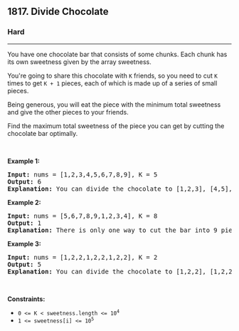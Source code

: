 <h2>1817. Divide Chocolate</h2><h3>Hard</h3><hr><div><p>You have one chocolate bar that consists of some chunks. Each chunk has its own sweetness given by the array sweetness.</p>

<p>You're going to share this chocolate with <code>K</code> friends, so you need to cut <code>K</code> times to get <code>K + 1</code> pieces, each of which is made up of a series of small pieces.</p>

<p>Being generous, you will eat the piece with the minimum total sweetness and give the other pieces to your friends.

<p>Find the maximum total sweetness of the piece you can get by cutting the chocolate bar optimally.</p>
  
<p>&nbsp;</p>
<p><strong>Example 1:</strong></p>
<pre><strong>Input:</strong> nums = [1,2,3,4,5,6,7,8,9], K = 5
<strong>Output:</strong> 6
<strong>Explanation:</strong> You can divide the chocolate to [1,2,3], [4,5], [6], [7], [8], [9]
</pre><p><strong>Example 2:</strong></p>
<pre><strong>Input:</strong> nums = [5,6,7,8,9,1,2,3,4], K = 8
<strong>Output:</strong> 1
<strong>Explanation:</strong> There is only one way to cut the bar into 9 pieces.
</pre><p><strong>Example 3:</strong></p>
<pre><strong>Input:</strong> nums = [1,2,2,1,2,2,1,2,2], K = 2
<strong>Output:</strong> 5
<strong>Explanation:</strong> You can divide the chocolate to [1,2,2], [1,2,2], [1,2,2]
</pre>
<p>&nbsp;</p>
<p><strong>Constraints:</strong></p>

<ul>
	<li><code>0 &lt;= K &lt; sweetness.length &lt;= 10<sup>4</sup></code></li>
	<li><code>1 &lt;= sweetness[i] &lt;= 10<sup>5</sup></code></li>
</ul>
</div>
